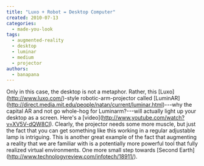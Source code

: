 ```yaml
---
title: "Luxo + Robot = Desktop Computer"
created: 2010-07-13
categories: 
  - made-you-look
tags: 
  - augmented-reality
  - desktop
  - luminar
  - medium
  - projector
authors: 
  - banapana
---
```


Only in this case, the desktop is not a metaphor. Rather, this \[Luxo\](http://www.luxo.com/)-style robotic-arm-projector called \[LuminAR\](http://direct.media.mit.edu/people/natan/current/luminar.html)---why the capital AR and not go whole-hog for Luminarm?---will actually light up your desktop as a screen. Here's a \[video\](http://www.youtube.com/watch?v=XV5V-dQW8CI). Clearly, the projector needs some more muscle, but just the fact that you can get something like this working in a regular adjustable lamp is intriguing. This is another great example of the fact that augmenting a reality that we are familiar with is a potentially more powerful tool that fully realized virtual environments. One more small step towards \[Second Earth\](http://www.technologyreview.com/infotech/18911/).
